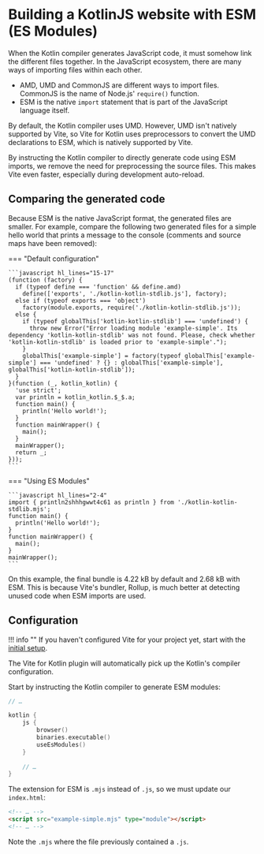 # Building a KotlinJS website with ESM (ES Modules)

When the Kotlin compiler generates JavaScript code, it must somehow link the different files together. In the JavaScript ecosystem, there are many ways of importing files within each other.

- AMD, UMD and CommonJS are different ways to import files. CommonJS is the name of Node.js' `require()` function.
- ESM is the native `import` statement that is part of the JavaScript language itself.

By default, the Kotlin compiler uses UMD. However, UMD isn't natively supported by Vite, so Vite for Kotlin uses preprocessors to convert the UMD declarations to ESM, which is natively supported by Vite.

By instructing the Kotlin compiler to directly generate code using ESM imports, we remove the need for preprocessing the source files. This makes Vite even faster, especially during development auto-reload.

## Comparing the generated code

Because ESM is the native JavaScript format, the generated files are smaller. For example, compare the following two generated files for a simple hello world that prints a message to the console (comments and source maps have been removed):

=== "Default configuration"

	```javascript hl_lines="15-17"
	(function (factory) {
	  if (typeof define === 'function' && define.amd)
	    define(['exports', './kotlin-kotlin-stdlib.js'], factory);
	  else if (typeof exports === 'object')
	    factory(module.exports, require('./kotlin-kotlin-stdlib.js'));
	  else {
	    if (typeof globalThis['kotlin-kotlin-stdlib'] === 'undefined') {
	      throw new Error("Error loading module 'example-simple'. Its dependency 'kotlin-kotlin-stdlib' was not found. Please, check whether 'kotlin-kotlin-stdlib' is loaded prior to 'example-simple'.");
	    }
	    globalThis['example-simple'] = factory(typeof globalThis['example-simple'] === 'undefined' ? {} : globalThis['example-simple'], globalThis['kotlin-kotlin-stdlib']);
	  }
	}(function (_, kotlin_kotlin) {
	  'use strict';
	  var println = kotlin_kotlin.$_$.a;
	  function main() {
	    println('Hello world!');
	  }
	  function mainWrapper() {
	    main();
	  }
	  mainWrapper();
	  return _;
	}));
	```

=== "Using ES Modules"

	```javascript hl_lines="2-4"
	import { println2shhhgwwt4c61 as println } from './kotlin-kotlin-stdlib.mjs';
	function main() {
	  println('Hello world!');
	}
	function mainWrapper() {
	  main();
	}
	mainWrapper();
	```

On this example, the final bundle is 4.22 kB by default and 2.68 kB with ESM. This is because Vite's bundler, Rollup, is much better at detecting unused code when ESM imports are used.

## Configuration

!!! info ""
    If you haven't configured Vite for your project yet, start with the [initial setup](index.md).

The Vite for Kotlin plugin will automatically pick up the Kotlin's compiler configuration.

Start by instructing the Kotlin compiler to generate ESM modules:
```kotlin title="build.gradle.kts" hl_lines="7"
// …

kotlin {
	js {
		browser()
		binaries.executable()
		useEsModules()
	}
	
	// …
}
```

The extension for ESM is `.mjs` instead of `.js`, so we must update our `index.html`:
```html title="index.html"
<!-- … -->
<script src="example-simple.mjs" type="module"></script>
<!-- … -->
```
Note the `.mjs` where the file previously contained a `.js`.
